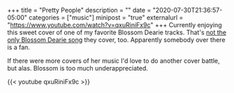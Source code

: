 +++
title = "Pretty People"
description = ""
date = "2020-07-30T21:36:57-05:00"
categories = ["music"]
minipost = "true"
externalurl = "https://www.youtube.com/watch?v=qxuRiniFx9c"
+++
Currently enjoying this sweet cover of one of my favorite Blossom Dearie tracks. That's [not the only Blossom Dearie song](https://www.youtube.com/watch?v=ipeztjJjQm4) they cover, too. Apparently somebody over there is a fan.

If there were more covers of her music I'd love to do another cover battle, but alas. Blossom is too much underappreciated.

{{< youtube qxuRiniFx9c >}}

